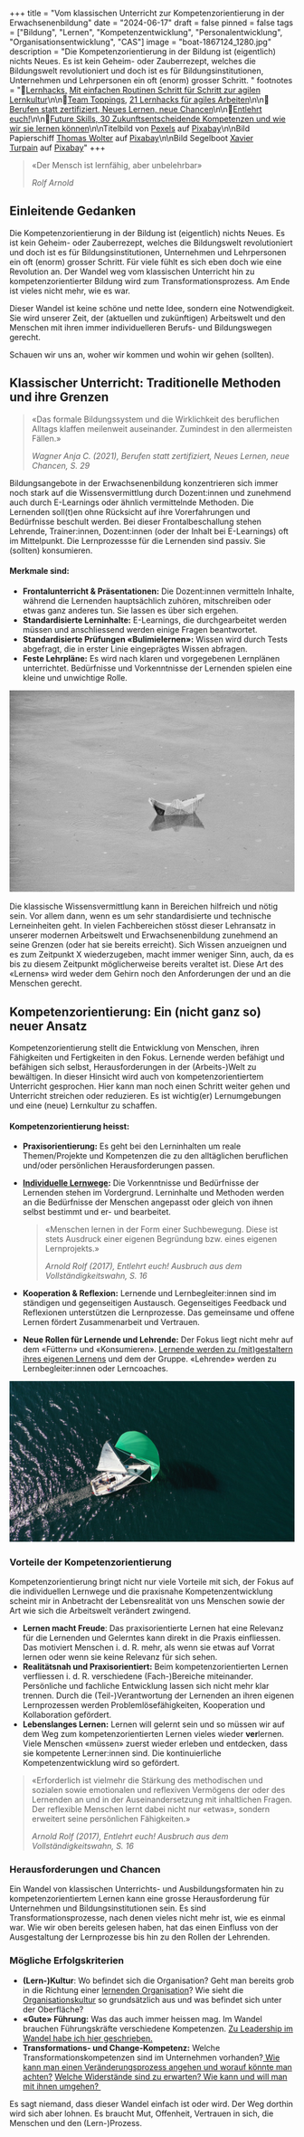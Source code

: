 +++
title = "Vom klassischen Unterricht zur Kompetenzorientierung in der Erwachsenenbildung"
date = "2024-06-17"
draft = false
pinned = false
tags = ["Bildung", "Lernen", "Kompetenzentwicklung", "Personalentwicklung", "Organisationsentwicklung", "CAS"]
image = "boat-1867124_1280.jpg"
description = "Die Kompetenzorientierung in der Bildung ist (eigentlich) nichts Neues. Es ist kein Geheim- oder Zauberrezept, welches die Bildungswelt revolutioniert und doch ist es für Bildungsinstitutionen, Unternehmen und Lehrpersonen ein oft (enorm) grosser Schritt. "
footnotes = "📕[Lernhacks,](https://www.exlibris.ch/de/buecher-buch/deutschsprachige-buecher/thomas-tillmann/lernhacks/id/9783800664986/) [Mit einfachen Routinen Schritt für Schritt zur agilen Lernkultur](https://www.exlibris.ch/de/buecher-buch/deutschsprachige-buecher/thomas-tillmann/lernhacks/id/9783800664986/)\n\n📕[Team Toppings,](https://www.exlibris.ch/de/buecher-buch/deutschsprachige-buecher/franziska-schleuter/team-toppings/id/9783800671939/) [21 Lernhacks für agiles Arbeiten](https://www.exlibris.ch/de/buecher-buch/deutschsprachige-buecher/franziska-schleuter/team-toppings/id/9783800671939/)\n\n📕[Berufen statt zertifiziert, Neues Lernen, neue Chancen](https://www.exlibris.ch/de/buecher-buch/deutschsprachige-buecher/anja-c-wagner/berufen-statt-zertifiziert/id/9783035518689/)\n\n📕[Entlehrt euch!](https://www.exlibris.ch/de/buecher-buch/deutschsprachige-buecher/rolf-arnold/entlehrt-euch/id/9783035504590/)\n\n📕[Future Skills, 30 Zukunftsentscheidende Kompetenzen und wie wir sie lernen können](https://www.exlibris.ch/de/buecher-buch/deutschsprachige-buecher/69-co-creators/future-skills/id/9783800666355/)\n\nTitelbild von [Pexels](https://pixabay.com/de/users/pexels-2286921/?utm_source=link-attribution&utm_medium=referral&utm_campaign=image&utm_content=1867124) auf [Pixabay](https://pixabay.com/de/?utm_source=link-attribution&utm_medium=referral&utm_campaign=image&utm_content=1867124)\n\nBild Papierschiff [Thomas Wolter](https://pixabay.com/de/users/thomaswolter-92511/?utm_source=link-attribution&utm_medium=referral&utm_campaign=image&utm_content=429747) auf [Pixabay](https://pixabay.com/de//?utm_source=link-attribution&utm_medium=referral&utm_campaign=image&utm_content=429747)\n\nBild Segelboot [Xavier Turpain](https://pixabay.com/de/users/xat-ch-12531001/?utm_source=link-attribution&utm_medium=referral&utm_campaign=image&utm_content=6207464) auf [Pixabay](https://pixabay.com/de//?utm_source=link-attribution&utm_medium=referral&utm_campaign=image&utm_content=6207464)"
+++
> «Der Mensch ist lernfähig, aber unbelehrbar» 
>
> *Rolf Arnold*

## Einleitende Gedanken

Die Kompetenzorientierung in der Bildung ist (eigentlich) nichts Neues. Es ist kein Geheim- oder Zauberrezept, welches die Bildungswelt revolutioniert und doch ist es für Bildungsinstitutionen, Unternehmen und Lehrpersonen ein oft (enorm) grosser Schritt. Für viele fühlt es sich eben doch wie eine Revolution an. Der Wandel weg vom klassischen Unterricht hin zu kompetenzorientierter Bildung wird zum Transformationsprozess. Am Ende ist vieles nicht mehr, wie es war.

Dieser Wandel ist keine schöne und nette Idee, sondern eine Notwendigkeit. Sie wird unserer Zeit, der (aktuellen und zukünftigen) Arbeitswelt und den Menschen mit ihren immer individuelleren Berufs- und Bildungswegen gerecht. 

Schauen wir uns an, woher wir kommen und wohin wir gehen (sollten).  

## **Klassischer Unterricht: Traditionelle Methoden und ihre Grenzen**

> «Das formale Bildungssystem und die Wirklichkeit des beruflichen Alltags klaffen meilenweit auseinander. Zumindest in den allermeisten Fällen.» 
>
> *Wagner Anja C. (2021), Berufen statt zertifiziert, Neues Lernen, neue Chancen, S. 29*

Bildungsangebote in der Erwachsenenbildung konzentrieren sich immer noch stark auf die Wissensvermittlung durch Dozent:innen und zunehmend auch durch E-Learnings oder ähnlich vermittelnde Methoden. Die Lernenden soll(t)en ohne Rücksicht auf ihre Vorerfahrungen und Bedürfnisse beschult werden. Bei dieser Frontalbeschallung stehen Lehrende, Trainer:innen, Dozent:innen (oder der Inhalt bei E-Learnings) oft im Mittelpunkt. Die Lernprozessse für die Lernenden sind passiv. Sie (sollten) konsumieren. 

#### **Merkmale sind:** 

* **Frontalunterricht & Präsentationen:** Die Dozent:innen vermitteln Inhalte, während die Lernenden hauptsächlich zuhören, mitschreiben oder etwas ganz anderes tun. Sie lassen es über sich ergehen.
* **Standardisierte Lerninhalte:** E-Learnings, die durchgearbeitet werden müssen und anschliessend werden einige Fragen beantwortet. 
* **Standardisierte Prüfungen «Bulimielernen»:** Wissen wird durch Tests abgefragt, die in erster Linie eingeprägtes Wissen abfragen. 
* **Feste Lehrpläne:** Es wird nach klaren und vorgegebenen Lernplänen unterrichtet. Bedürfnisse und Vorkenntnisse der Lernenden spielen eine kleine und unwichtige Rolle. 

![](paper-ship-429747_1280.jpg)

Die klassische Wissensvermittlung kann in Bereichen hilfreich und nötig sein. Vor allem dann, wenn es um sehr standardisierte und technische Lerneinheiten geht. In vielen Fachbereichen stösst dieser Lehransatz in unserer modernen Arbeitswelt und Erwachsenenbildung zunehmend an seine Grenzen (oder hat sie bereits erreicht). Sich Wissen anzueignen und es zum Zeitpunkt X wiederzugeben, macht immer weniger Sinn,  auch, da es bis zu diesem Zeitpunkt möglicherweise bereits veraltet ist. Diese Art des «Lernens» wird weder dem Gehirn noch den Anforderungen der und an die Menschen gerecht. 

## **Kompetenzorientierung: Ein (nicht ganz so) neuer Ansatz**

Kompetenzorientierung stellt die Entwicklung von Menschen, ihren Fähigkeiten und Fertigkeiten in den Fokus. Lernende werden befähigt und befähigen sich selbst, Herausforderungen in der (Arbeits-)Welt zu bewältigen. In dieser Hinsicht wird auch von kompetenzorientiertem Unterricht gesprochen. Hier kann man noch einen Schritt weiter gehen und Unterricht streichen oder reduzieren. Es ist wichtig(er) Lernumgebungen und eine (neue) Lernkultur zu schaffen.

#### Kompetenzorientierung heisst:

* **Praxisorientierung:** Es geht bei den Lerninhalten um reale Themen/Projekte und Kompetenzen die zu den alltäglichen beruflichen und/oder persönlichen Herausforderungen passen.
* **[Individuelle Lernwege](https://www.bensblog.ch/selbstbestimmtes-lernen-im-unternehmen/):** Die Vorkenntnisse und Bedürfnisse der Lernenden stehen im Vordergrund. Lerninhalte und Methoden werden an die Bedürfnisse der Menschen angepasst oder gleich von ihnen selbst bestimmt und er- und bearbeitet. 

  > «Menschen lernen in der Form einer Suchbewegung. Diese ist stets Ausdruck einer eigenen Begründung bzw. eines eigenen Lernprojekts.» 
  >
  > *Arnold Rolf (2017), Entlehrt euch! Ausbruch aus dem Vollständigkeitswahn, S. 16*
* **Kooperation & Reflexion:** Lernende und Lernbegleiter:innen sind im ständigen und gegenseitigen Austausch. Gegenseitiges Feedback und Reflexionen unterstützen die Lernprozesse. Das gemeinsame und offene Lernen fördert Zusammenarbeit und Vertrauen. 
* **Neue Rollen für Lernende und Lehrende:** Der Fokus liegt nicht mehr auf dem «Füttern» und «Konsumieren». [Lernende werden zu (mit)gestaltern ihres eigenen Lernens](https://www.bensblog.ch/selbstorganisiertes-lernen/) und dem der Gruppe. «Lehrende» werden zu Lernbegleiter:innen oder Lerncoaches. 

![](segelschiff-6207464_1280.jpg)

### **Vorteile der Kompetenzorientierung** 

Kompetenzorientierung bringt nicht nur viele Vorteile mit sich, der Fokus auf die individuellen Lernwege und die praxisnahe Kompetenzentwicklung scheint mir in Anbetracht der Lebensrealität von uns Menschen sowie der Art wie sich die Arbeitswelt verändert zwingend.  

* **Lernen macht Freude**: Das praxisorientierte Lernen hat eine Relevanz für die Lernenden und Gelerntes kann direkt in die Praxis einfliessen. Das motiviert Menschen i. d. R. mehr, als wenn sie etwas auf Vorrat lernen oder wenn sie keine Relevanz für sich sehen.
* **Realitätsnah und Praxisorientiert:** Beim kompetenzorientierten Lernen verfliessen i. d. R. verschiedene (Fach-)Bereiche miteinander. Persönliche und fachliche Entwicklung lassen sich nicht mehr klar trennen. Durch die (Teil-)Verantwortung der Lernenden an ihren eigenen Lernprozessen werden Problemlösefähigkeiten, Kooperation und Kollaboration gefördert. 
* **Lebenslanges Lernen:** Lernen will gelernt sein und so müssen wir auf dem Weg zum kompetenzorientierten Lernen vieles wieder **ver**lernen. Viele Menschen «müssen» zuerst wieder erleben und entdecken, dass sie kompetente Lerner:innen sind. Die kontinuierliche Kompetenzentwicklung wird so gefördert. 

> «Erforderlich ist vielmehr die Stärkung des methodischen und sozialen sowie emotionalen und reflexiven Vermögens der oder des Lernenden an und in der Auseinandersetzung mit inhaltlichen Fragen. Der reflexible Menschen lernt dabei nicht nur «etwas», sondern erweitert seine persönlichen Fähigkeiten.» 
>
> *Arnold Rolf (2017), Entlehrt euch! Ausbruch aus dem Vollständigkeitswahn, S. 16*

### **Herausforderungen und Chancen**

Ein Wandel von klassischen Unterrichts- und Ausbildungsformaten hin zu kompetenzorientiertem Lernen kann eine grosse Herausforderung für Unternehmen und Bildungsinstitutionen sein. Es sind Transformationsprozesse, nach denen vieles nicht mehr ist, wie es einmal war. Wie wir oben bereits gelesen haben, hat das einen Einfluss von der Ausgestaltung der Lernprozesse bis hin zu den Rollen der Lehrenden. 

### Mögliche Erfolgskriterien

* **(Lern-)Kultur**: Wo befindet sich die Organisation? Geht man bereits grob in die Richtung einer [lernenden Organisation](https://www.bensblog.ch/lernende-organisation/)? Wie sieht die [Organisationskultur](https://www.bensblog.ch/organisationskultur/) so grundsätzlich aus und was befindet sich unter der Oberfläche?
* **«Gute» Führung:** Was das auch immer heissen mag. Im Wandel brauchen Führungskräfte verschiedene Kompetenzen. [Zu Leadership im Wandel habe ich hier geschrieben.](https://www.bensblog.ch/leadership-navigieren-im-wandel/)
* **Transformations- und Change-Kompetenz:** Welche Transformationskompetenzen sind im Unternehmen vorhanden?[ Wie kann man einen Veränderungsprozess angehen und worauf könnte man achten?](https://www.bensblog.ch/change-management/) [Welche Widerstände sind zu erwarten? Wie kann und will man mit ihnen umgehen? ](https://www.bensblog.ch/umgang-mit-widerstand/)

Es sagt niemand, dass dieser Wandel einfach ist oder wird. Der Weg dorthin wird sich aber lohnen. Es braucht Mut, Offenheit, Vertrauen in sich, die Menschen und den (Lern-)Prozess.